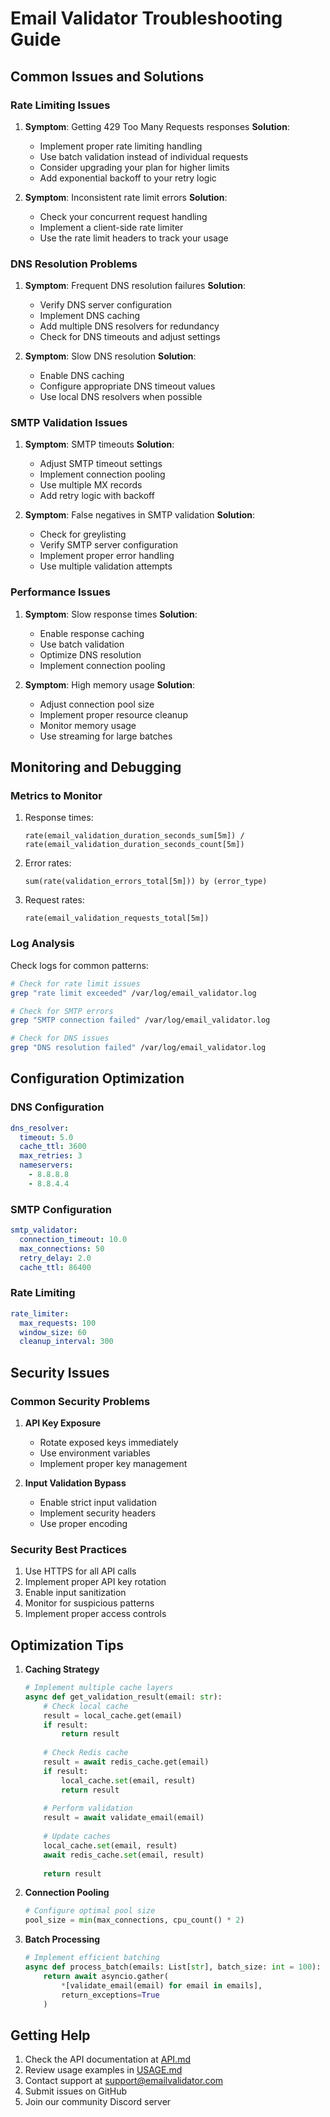 # Email Validator Troubleshooting Guide

## Common Issues and Solutions

### Rate Limiting Issues
1. **Symptom**: Getting 429 Too Many Requests responses
   **Solution**:
   - Implement proper rate limiting handling
   - Use batch validation instead of individual requests
   - Consider upgrading your plan for higher limits
   - Add exponential backoff to your retry logic

2. **Symptom**: Inconsistent rate limit errors
   **Solution**:
   - Check your concurrent request handling
   - Implement a client-side rate limiter
   - Use the rate limit headers to track your usage

### DNS Resolution Problems
1. **Symptom**: Frequent DNS resolution failures
   **Solution**:
   - Verify DNS server configuration
   - Implement DNS caching
   - Add multiple DNS resolvers for redundancy
   - Check for DNS timeouts and adjust settings

2. **Symptom**: Slow DNS resolution
   **Solution**:
   - Enable DNS caching
   - Configure appropriate DNS timeout values
   - Use local DNS resolvers when possible

### SMTP Validation Issues
1. **Symptom**: SMTP timeouts
   **Solution**:
   - Adjust SMTP timeout settings
   - Implement connection pooling
   - Use multiple MX records
   - Add retry logic with backoff

2. **Symptom**: False negatives in SMTP validation
   **Solution**:
   - Check for greylisting
   - Verify SMTP server configuration
   - Implement proper error handling
   - Use multiple validation attempts

### Performance Issues
1. **Symptom**: Slow response times
   **Solution**:
   - Enable response caching
   - Use batch validation
   - Optimize DNS resolution
   - Implement connection pooling

2. **Symptom**: High memory usage
   **Solution**:
   - Adjust connection pool size
   - Implement proper resource cleanup
   - Monitor memory usage
   - Use streaming for large batches

## Monitoring and Debugging

### Metrics to Monitor
1. Response times:
   ```prometheus
   rate(email_validation_duration_seconds_sum[5m]) / rate(email_validation_duration_seconds_count[5m])
   ```

2. Error rates:
   ```prometheus
   sum(rate(validation_errors_total[5m])) by (error_type)
   ```

3. Request rates:
   ```prometheus
   rate(email_validation_requests_total[5m])
   ```

### Log Analysis
Check logs for common patterns:
```bash
# Check for rate limit issues
grep "rate limit exceeded" /var/log/email_validator.log

# Check for SMTP errors
grep "SMTP connection failed" /var/log/email_validator.log

# Check for DNS issues
grep "DNS resolution failed" /var/log/email_validator.log
```

## Configuration Optimization

### DNS Configuration
```yaml
dns_resolver:
  timeout: 5.0
  cache_ttl: 3600
  max_retries: 3
  nameservers:
    - 8.8.8.8
    - 8.8.4.4
```

### SMTP Configuration
```yaml
smtp_validator:
  connection_timeout: 10.0
  max_connections: 50
  retry_delay: 2.0
  cache_ttl: 86400
```

### Rate Limiting
```yaml
rate_limiter:
  max_requests: 100
  window_size: 60
  cleanup_interval: 300
```

## Security Issues

### Common Security Problems
1. **API Key Exposure**
   - Rotate exposed keys immediately
   - Use environment variables
   - Implement proper key management

2. **Input Validation Bypass**
   - Enable strict input validation
   - Implement security headers
   - Use proper encoding

### Security Best Practices
1. Use HTTPS for all API calls
2. Implement proper API key rotation
3. Enable input sanitization
4. Monitor for suspicious patterns
5. Implement proper access controls

## Optimization Tips

1. **Caching Strategy**
   ```python
   # Implement multiple cache layers
   async def get_validation_result(email: str):
       # Check local cache
       result = local_cache.get(email)
       if result:
           return result
           
       # Check Redis cache
       result = await redis_cache.get(email)
       if result:
           local_cache.set(email, result)
           return result
           
       # Perform validation
       result = await validate_email(email)
       
       # Update caches
       local_cache.set(email, result)
       await redis_cache.set(email, result)
       
       return result
   ```

2. **Connection Pooling**
   ```python
   # Configure optimal pool size
   pool_size = min(max_connections, cpu_count() * 2)
   ```

3. **Batch Processing**
   ```python
   # Implement efficient batching
   async def process_batch(emails: List[str], batch_size: int = 100):
       return await asyncio.gather(
           *[validate_email(email) for email in emails],
           return_exceptions=True
       )
   ```

## Getting Help
1. Check the API documentation at [API.md](./API.md)
2. Review usage examples in [USAGE.md](./USAGE.md)
3. Contact support at support@emailvalidator.com
4. Submit issues on GitHub
5. Join our community Discord server